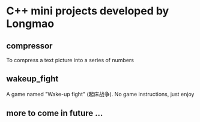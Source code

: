 # C++ mini projects developed by Longmao

## compressor
To compress a text picture into a series of numbers

## wakeup_fight
A game named "Wake-up fight" (起床战争). No game instructions, just enjoy

## more to come in future ...
